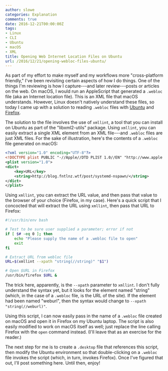 ```yaml
---
author: slowe
categories: Explanation
comments: true
date: 2016-12-21T00:00:00Z
tags:
- Linux
- CLI
- Ubuntu
- macOS
- XML
title: Opening Web Internet Location Files on Ubuntu
url: /2016/12/21/opening-webloc-files-ubuntu/
---
```


As part of my effort to make myself and my workflows more "cross-platform friendly," I've been revisiting certain aspects of how I do things. One of the things I'm reviewing is how I capture---and later review---posts or articles on the web. On macOS, I would run an AppleScript that generated a `.webloc` file (aka an Internet location file). This is an XML file that macOS understands. However, Linux doesn't natively understand these files, so today I came up with a solution to reading `.webloc` files with [Ubuntu][link-1] and [Firefox][link-2].

The solution to the file involves the use of `xmllint`, a tool that you can install on Ubuntu as part of the "libxml2-utils" package. Using `xmllint`, you can easily extract a single XML element from an XML file---and `.webloc` files are just XML files. For the sake of illustration, here's the contents of a `.webloc` file generated on macOS:

``` xml
<?xml version="1.0" encoding="UTF-8"?>
<!DOCTYPE plist PUBLIC "-//Apple//DTD PLIST 1.0//EN" "http://www.apple.com/DTDs/PropertyList-1.0.dtd">
<plist version="1.0">
<dict>
    <key>URL</key>
    <string>http://blog.fntlnz.wtf/post/systemd-nspawn/</string>
</dict>
</plist>
```

Using `xmllint`, you can extract the URL value, and then pass that value to the browser of your choice (Firefox, in my case). Here's a quick script that I concocted that will extract the URL using `xmllint`, then pass that URL to Firefox:

``` bash
#!/usr/bin/env bash

# Test to be sure user supplied a parameter; error if not
if [ $# -eq 0 ]; then
    echo "Please supply the name of a .webloc file to open"
    exit
fi

# Extract URL from webloc file
URL=$(xmllint --xpath "string(//string)" "$1")

# Open $URL in Firefox
/usr/bin/firefox $URL &
```

The trick here, apparently, is the `--xpath` parameter to `xmllint`. I don't fully understand the syntax yet, but it looks for the element named "string" (which, in the case of a `.webloc` file, is the URL of the site). If the element had been named "weburl", then the syntax would change to `--xpath "string(//weburl)"`.

Using this script, I can now easily pass in the name of a `.webloc` file created on macOS and open it in Firefox on my Ubuntu laptop. The script is also easily modified to work on macOS itself as well; just replace the line calling Firefox with the `open` command instead. (I'll leave that as an exercise for the reader.)

The next step for me is to create a `.desktop` file that references this script, then modify the Ubuntu environment so that double-clicking on a `.webloc` file invokes the script (which, in turn, invokes Firefox). Once I've figured that out, I'll post something here. Until then, enjoy!

[link-1]: http://www.ubuntu.com/
[link-2]: https://www.mozilla.org/en-US/firefox/new/
